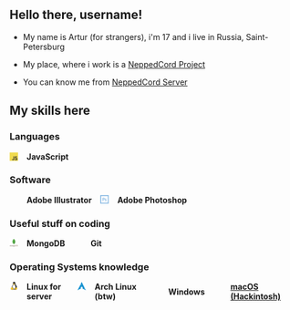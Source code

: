 ## Hello there, username!<br> 
- My name is Artur (for strangers), i'm 17 and i live in Russia, Saint-Petersburg<br>
- My place, where i work is a [NeppedCord Project](https://github.com/neppedcord)<br>

- You can know me from [NeppedCord Server](https://nepnep.cc/discord)

## My skills here
   
### Languages
<div style="display: flex; align-items: center;">
  <img src="https://raw.githubusercontent.com/devicons/devicon/master/icons/javascript/javascript-original.svg" width="15" height="15" style="margin-right: 15px;">
  <span style="display: inline-flex; align-items: center;"><strong>JavaScript</strong></span>
</div>
   
### Software 
<div style="display: flex; align-items: right;">
  <img src="https://www.vectorlogo.zone/logos/adobe_illustrator/adobe_illustrator-icon.svg" width="15" height="15" style="margin-right: 10px;">
  <span style="display: inline-flex; align-items: center; margin-left: 5px;"><strong>Adobe Illustrator</strong></span>
  <img src="https://raw.githubusercontent.com/devicons/devicon/master/icons/photoshop/photoshop-line.svg" width="15" height="15" style="margin-left: 15px; margin-right: 15px;">
  <span style="display: inline-flex; align-items: center;"><strong>Adobe Photoshop</strong></span>
</div>

### Useful stuff on coding 
<div style="display: flex; align-items: right;">
  <img src="https://raw.githubusercontent.com/devicons/devicon/master/icons/mongodb/mongodb-original-wordmark.svg" width="15" height="15" style="margin-right: 10px;">
  <span style="display: inline-flex; align-items: center; margin-left: 5px;"><strong>MongoDB</strong></span>
  <img src="https://www.vectorlogo.zone/logos/git-scm/git-scm-icon.svg" width="15" height="15" style="margin-left: 15px; margin-right: 15px;">
<span style="display: inline-flex; align-items: center;"><strong>Git</strong></span>
</div>

### Operating Systems knowledge
<div style="display: flex; align-items: right;">
  <img src="https://raw.githubusercontent.com/devicons/devicon/master/icons/linux/linux-original.svg" width="15" height="15" style="margin-right: 15px;">
  <span style="display: inline-flex; align-items: center;"><strong>Linux for server</strong></span>
  <img src="https://raw.githubusercontent.com/neppedboy/neppedboy/ebc0ef79430e02f81a45b3e48a9cdd629f98f144/images/archlinux.svg" width="15" height="15" style="margin-right: 15px;">
  <span style="display: inline-flex; align-items: center;"><strong>Arch Linux (btw)</strong></span><br>
  <img src="https://upload.wikimedia.org/wikipedia/commons/4/44/Microsoft_logo.svg" width="15" height="15" style="margin-right: 15px;">
  <span style="display: inline-flex; align-items: center; margin-left: 5px;"><strong>Windows</strong></span>
  <img src="https://upload.wikimedia.org/wikipedia/commons/3/31/Apple_logo_white.svg" width="15" height="15" style="margin-left: 15px; margin-right: 15px;">
  <a href="https://www.reddit.com/r/hackintosh/comments/zkzwra/successful_update_from_monterey_to_ventura_amd_rx/" <span style="display: inline-flex; align-items: center;"><strong>macOS (Hackintosh)</strong></span></a>
</div>
